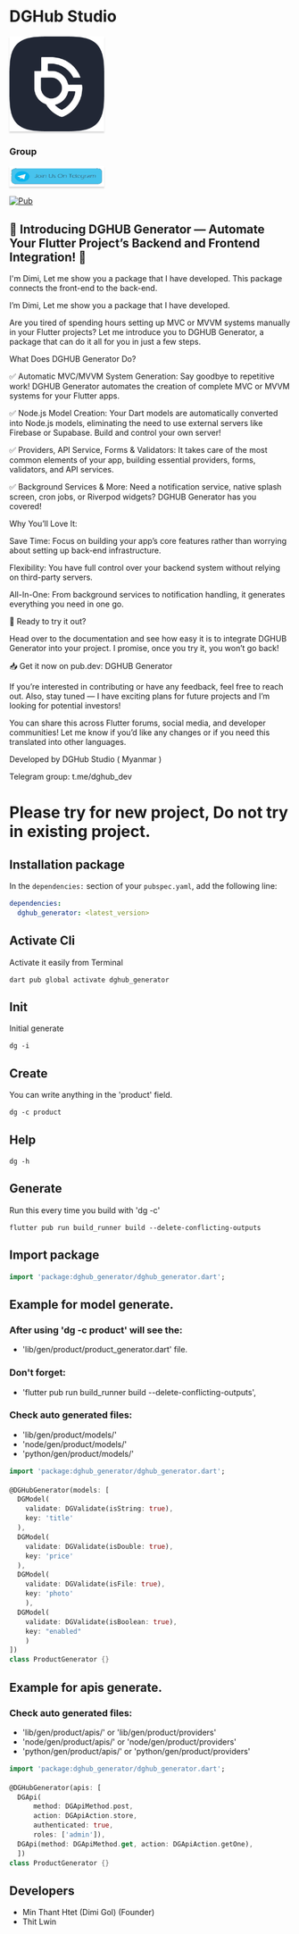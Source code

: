 # DGHub Studio

<a href="https://t.me/dghub_founder" target="_blank"><img src="https://raw.githubusercontent.com/dghub-founder/storage/refs/heads/main/icon.png" style="height: 170px !important;width: 170px !important;box-shadow: 0px 3px 2px 0px rgba(190, 190, 190, 0.5) !important;-webkit-box-shadow: 0px 3px 2px 0px rgba(190, 190, 190, 0.5) !important;" ></a>

### Group

<a href="https://t.me/dghub_dev" target="_blank"><img src="https://raw.githubusercontent.com/dghub-founder/storage/refs/heads/main/telegram_button.png" alt="Buy Me A Coffee" style="height: 37px !important;width: 170px !important;box-shadow: 0px 3px 2px 0px rgba(190, 190, 190, 0.5) !important;-webkit-box-shadow: 0px 3px 2px 0px rgba(190, 190, 190, 0.5) !important;" ></a>

[![Pub](https://img.shields.io/pub/v/font_awesome_flutter.svg)](https://pub.dartlang.org/packages/dghub_generator)

## 🚀 Introducing DGHUB Generator — Automate Your Flutter Project’s Backend and Frontend Integration! 🚀

I'm Dimi, 
Let me show you a package that I have developed.
This package connects the front-end to the back-end.

I’m Dimi, Let me show you a package that I have developed.

Are you tired of spending hours setting up MVC or MVVM systems manually in your Flutter projects? Let me introduce you to DGHUB Generator, a package that can do it all for you in just a few steps.

What Does DGHUB Generator Do?

✅ Automatic MVC/MVVM System Generation: Say goodbye to repetitive work! DGHUB Generator automates the creation of complete MVC or MVVM systems for your Flutter apps.

✅ Node.js Model Creation: Your Dart models are automatically converted into Node.js models, eliminating the need to use external servers like Firebase or Supabase. Build and control your own server!

✅ Providers, API Service, Forms & Validators: It takes care of the most common elements of your app, building essential providers, forms, validators, and API services.

✅ Background Services & More: Need a notification service, native splash screen, cron jobs, or Riverpod widgets? DGHUB Generator has you covered!

Why You’ll Love It:

Save Time: Focus on building your app’s core features rather than worrying about setting up back-end infrastructure.

Flexibility: You have full control over your backend system without relying on third-party servers.

All-In-One: From background services to notification handling, it generates everything you need in one go.

🎯 Ready to try it out?

Head over to the documentation and see how easy it is to integrate DGHUB Generator into your project. I promise, once you try it, you won’t go back!

📥 Get it now on pub.dev: DGHUB Generator

If you’re interested in contributing or have any feedback, feel free to reach out. Also, stay tuned — I have exciting plans for future projects and I’m looking for potential investors!

You can share this across Flutter forums, social media, and developer communities! Let me know if you’d like any changes or if you need this translated into other languages.

Developed by DGHub Studio ( Myanmar )

Telegram group: t.me/dghub_dev

# Please try for new project, Do not try in existing project.

## Installation package

In the `dependencies:` section of your `pubspec.yaml`, add the following line:

```yaml
dependencies:
  dghub_generator: <latest_version>
```

## Activate Cli
Activate it easily from Terminal
```
dart pub global activate dghub_generator
```

## Init
Initial generate
```
dg -i
```

##  Create
You can write anything in the 'product' field.
```
dg -c product
```

## Help
```
dg -h
```

##  Generate
Run this every time you build with 'dg -c'
```
flutter pub run build_runner build --delete-conflicting-outputs
```

## Import package
```dart
import 'package:dghub_generator/dghub_generator.dart';
```


## Example for model generate.
### After using 'dg -c product' will see the: 
- 'lib/gen/product/product_generator.dart' file.
### Don't forget:
- 'flutter pub run build_runner build --delete-conflicting-outputs',
### Check auto generated files:
- 'lib/gen/product/models/'
- 'node/gen/product/models/'
- 'python/gen/product/models/'
```dart
import 'package:dghub_generator/dghub_generator.dart';

@DGHubGenerator(models: [
  DGModel(
    validate: DGValidate(isString: true), 
    key: 'title'
  ),
  DGModel(
    validate: DGValidate(isDouble: true), 
    key: 'price'
  ),
  DGModel(
    validate: DGValidate(isFile: true), 
    key: 'photo'
    ),
  DGModel(
    validate: DGValidate(isBoolean: true), 
    key: "enabled"
    )
])
class ProductGenerator {}
```



## Example for apis generate.
### Check auto generated files:
- 'lib/gen/product/apis/' or 'lib/gen/product/providers'
- 'node/gen/product/apis/' or 'node/gen/product/providers'
- 'python/gen/product/apis/' or 'python/gen/product/providers'
```dart
import 'package:dghub_generator/dghub_generator.dart';

@DGHubGenerator(apis: [
  DGApi(
      method: DGApiMethod.post,
      action: DGApiAction.store,
      authenticated: true,
      roles: ['admin']),
  DGApi(method: DGApiMethod.get, action: DGApiAction.getOne),
  ])
class ProductGenerator {}
```

## Developers
- Min Thant Htet (Dimi Gol) (Founder)
- Thit Lwin 
